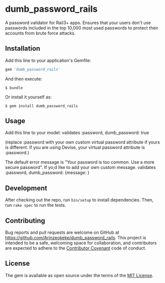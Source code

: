 # dumb_password_rails

A password validator for Rail3+ apps. Ensures that your users don't use passwords included in the top 10,000 most used passwords to protect their accounts from brute force attacks. 

## Installation

Add this line to your application's Gemfile:

```ruby
gem 'dumb_password_rails'
```

And then execute:

    $ bundle

Or install it yourself as:

    $ gem install dumb_password_rails

## Usage

Add this line to your model:
    validates :password, dumb_password: true

(replace :password with your own custom virtual password attribute if yours is different. If you are using Devise, your virtual password attribute is :password.)

The default error message is "Your password is too common. Use a more secure password". If yo;d like to add your own custom message. 
    validates :password, dumb_password: {message: <YOUR CUSTOM MESSAGE>}






## Development

After checking out the repo, run `bin/setup` to install dependencies. Then, run `rake spec` to run the tests.

## Contributing

Bug reports and pull requests are welcome on GitHub at https://github.com/Arinzeokeke/dumb_password_rails. This project is intended to be a safe, welcoming space for collaboration, and contributors are expected to adhere to the [Contributor Covenant](http://contributor-covenant.org) code of conduct.


## License

The gem is available as open source under the terms of the [MIT License](http://opensource.org/licenses/MIT).


